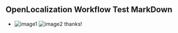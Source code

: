 ## OpenLocalization Workflow Test MarkDown
* ![image1](.\a2995307-b784-496c-9455-e11161c86d55.png)   ![image2](.\a01006c0-6a22-4a27-a394-1addb3a65988.png) 
thanks!